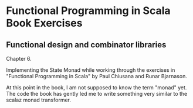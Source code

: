 # Functional Programming in Scala Book Exercises

## Functional design and combinator libraries

Chapter 6.

Implementing the State Monad while working through the
exercises in  "Functional Programming in Scala" by Paul
Chiusana and Runar Bjarnason.

At this point in the book, I am not supposed to know the 
term "monad" yet.  The code the book has gently led me
to write something very similar to the scalaz monad transformer.

